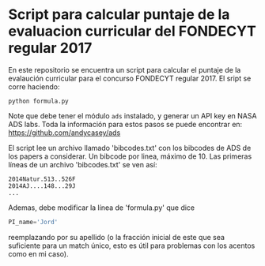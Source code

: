 # Script para calcular puntaje de la evaluacion curricular del FONDECYT regular 2017

En este repositorio se encuentra un script para calcular el puntaje de la 
evalaución curricular para el concurso FONDECYT regular 2017. El sript se corre haciendo:

````shell 
python formula.py
````
Note que debe tener el módulo ```ads``` instalado, y generar un API key en NASA ADS labs. Toda la información
para estos pasos se puede encontrar en: https://github.com/andycasey/ads

El script lee un archivo llamado 'bibcodes.txt' con los bibcodes de ADS de los 
papers a considerar. Un bibcode por linea, máximo de 10. Las primeras líneas de un 
archivo 'bibcodes.txt' se ven así:

````text
2014Natur.513..526F
2014AJ....148...29J
...
````

Ademas, debe modificar la línea de 'formula.py'
que dice

````python
PI_name='Jord' 
````

reemplazando por su apellido (o la fracción inicial de este que sea suficiente para un match único, esto 
es útil para problemas con los acentos como en mi caso).

